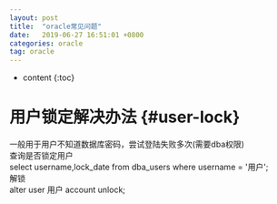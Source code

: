```yaml
---
layout: post
title:  "oracle常见问题"
date:   2019-06-27 16:51:01 +0800
categories: oracle
tag: oracle
---
```


* content
{:toc}


用户锁定解决办法		{#user-lock}
====================

一般用于用户不知道数据库密码，尝试登陆失败多次(需要dba权限)<br>
查询是否锁定用户<br>
select username,lock_date from dba_users where username = '用户';<br>
解锁<br>
alter user 用户 account unlock;<br>

